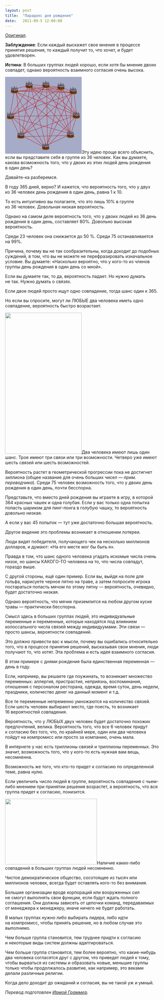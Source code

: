 ```yaml
---
layout: post
title:  "Парадокс дня рождения"
date:   2011-09-5 12:00:00
---
```

<p><a href="http://youarenotsosmart.com/2009/10/07/the-birthday-paradox/">Оригинал</a>.</p>
<p><strong>Заблуждение</strong>: Если каждый выскажет свое мнение в процессе принятия решения, то каждый получит то, что хочет, и будет удовлетворен.</p>
<p><strong>Истина</strong>: В больших группах людей хорошо, если хотя бы мнение двоих совпадет, однако вероятность взаимного согласия очень высока.</p>
<p><a href="/img/the-birthday-paradox/ex2.gif"><img height="250" width="250" alt="" src="/img/the-birthday-paradox/ex2.gif" title="ex2" class="alignleft size-full wp-image-342" /></a>Эту идею проще всего объяснить, если вы представите себя в группе из 36 человек. Как вы думаете, какова возможность того, что у двоих из этих людей день рождения в один день?</p>
<p>Давайте-ка разберемся.</p>
<p><span id="more-341"></span>В году 365 дней, верно? И кажется, что вероятность того, что у двух из 36 человек день рождения в один день, равна 1 к 10.</p>
<p>То есть интуитивно вы полагаете, что это лишь 10% в группе из 36 человек. Довольная низкая вероятность.</p>
<p>Однако на самом деле вероятность того, что у двоих людей из 36 день рождения в один день, составляет 80%. Довольно высокая вероятность.</p>
<p>Среди 23 человек она снижается до 50 %. Среди 75 останавливается на 99%.</p>
<p>Причина, почему вы не так сообразительны, когда доходит до подобных суждений, в том, что вы не можете не перефразировать изначальное условие. Вы думаете: «Насколько вероятно, что у кого-то из членов группы день рождения в один день со мной».</p>
<p>Если вы думаете так, то да, вероятность падает. Но нужно думать не так. Нужно думать о связях.</p>
<p>Если двое людей просто ищут одно совпадение, тогда шанс один к 365.</p>
<p>Но если вы спросите, могут ли ЛЮБЫЕ два человека иметь одно совпадение, вероятность быстро возрастает.</p>
<p><a href="http://youarenotsosmart.ru/wp-content/uploads/2011/09/ex1.gif"><img height="459" width="250" alt="" src="https://web.archive.org/web/20140329214515im_/http://youarenotsosmart.ru/wp-content/uploads/2011/09/ex1.gif" title="ex1" class="alignleft size-full wp-image-343" /></a>Два человека имеют лишь один шанс. Трое имеют три связи или три возможности. Четверо уже имеют шесть связей или шесть возможностей.</p>
<p>Вероятность растет в геометрической прогрессии пока не достигнет зиллиона (общее название для очень больших чисел — <em>прим. переводчика</em>). Среди 75 человек возможность того, что у двоих день рождения в один день, почти бесспорна.</p>
<p>Представьте, что вместо дней рождения вы играете в игру, в которой 364 красных чашек и одна голубая. Если у вас только одна попытка попасть шариком для пинг-понга в голубую чашку, то вероятность довольно низкая.</p>
<p>А если у вас 45 попыток — тут уже достаточно большая вероятность.</p>
<p>Другое видение это проблемы возникает в отношении лотереи.</p>
<p>Люди видят победителя, получающего чек на несколько миллионов долларов, и думают: «На его месте мог бы быть я».</p>
<p>Правда в том, что шанс одного человека угадать искомые числа очень низок, но шансы КАКОГО-ТО человека на то, что числа совпадут, гораздо выше.</p>
<p>С другой стороны, ещё один пример. Если вы, выйдя на поле для гольфа, нарисуете черное пятно на траве, а затем попросите игрока постараться попасть мячом по этому пятну — вероятность, очевидно, будет достаточно низкая.</p>
<p>Однако вероятность, что мячик приземлится на любом другом куске травы — практически бесспорна.</p>
<p>Смысл здесь в больших группах людей, это индивидуальные переменные и переменные, которые находятся под влиянием колоссального числа связей между индивидуумами. Эти связи — просто шансы, вероятности совпадений.</p>
<p>Это должно привести вас к мысли, почему вы ошибались относительно того, что в процессе принятия решений, высказывая свои мнения, люди получают то, что хотят. Эта проблема и есть идея взаимного согласия.</p>
<p>В этом примере с днями рождения была единственная переменная — день в году.</p>
<p>Если, например, вы решаете где поужинать, то возникает множество переменных: аллергия, пристрастия, неприязнь, воспоминания, отношения с персоналом ресторана, одежда, время суток, день недели, праздники, количество денег на данный момент и т.д.</p>
<p>Все те переменные непременно умножаются на количество связей. Если шесть человек выбирают место, где поесть, то возникает 16 вероятностей совпадения.</p>
<p>Вероятность, что у ЛЮБЫХ двух человек будет достаточно похожих предпочтений, велика. Вероятность того, что все 6 человек придут к согласию без того, что, по крайней мере, один или два человека пойдут на компромисс или просто за компанию, очень мала.</p>
<p>В интернете у нас есть триллионы связей и триллионы переменных. Это значит, возможность того, что у кого-то есть нужная вам вещь, несомненна.</p>
<p>Возможность же того, что кто-то придет к согласию по определенной теме, равна нулю.</p>
<p>Если увеличить число людей в группе, вероятность совпадения с чьем-либо мнением при принятии решения возрастет, а вероятность, что вся группа придет к согласию, понизится.</p>
<p><a href="http://youarenotsosmart.ru/wp-content/uploads/2011/09/dem1.jpg"><img height="214" width="300" alt="" src="https://web.archive.org/web/20140329214515im_/http://youarenotsosmart.ru/wp-content/uploads/2011/09/dem1.jpg" title="dem1" class="alignleft size-full wp-image-344" /></a>Наличие каких-либо совпадений в больших группах людей несомненно.</p>
<p>Чистое демократическое общество, сосотоящее из тысяч или миллионов человек, всегда будет оставлять кого-то без внимания.</p>
<p>Большие организации вроде корпораций или вооруженных сил не смогут выполнять свои функции, если будут ждать полного соглашения. Они должны зависеть от цепочки команд, передаваемых от менеджера к менеджеру, иначе ничего не будет работать.</p>
<p>В малых группах нужно либо выбирать лидера, либо идти на компромисс, чтобы принять решение, но в любом случае это выполнимо.</p>
<p>Чем больше группа становится, тем труднее придти к согласию и некоторые виды систем должны адаптироваться.</p>
<p>Чем больше группа становится, тем более вероятно, что какие-нибудь два человека согласятся друг с другом, что приведет людей к тому, чтобы вырваться из системы и образовать новые, меньшие группы только чтобы продолжалось развитие, как например, это веками делали различные религии.</p>
<p>Когда дело доходит до ожиданий и согласия, вы не такой уж и умный.</p>
<p><em>Перевод подготовлен <a href="https://web.archive.org/web/20140329214515/http://vkontakte.ru/forgetnever">Ирмой Граммер</a>.</em></p>
